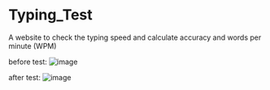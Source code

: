 # Typing_Test
A website to check the typing speed and calculate accuracy and words per minute (WPM) 


before test:
![image](https://github.com/aumvashisht/Typing_Test/assets/131164416/b415686d-21bf-4604-a9e5-ae9f0a9979c4)

after test:
![image](https://github.com/aumvashisht/Typing_Test/assets/131164416/c1db42a7-190d-4e9f-82f6-1c01997c5057)
